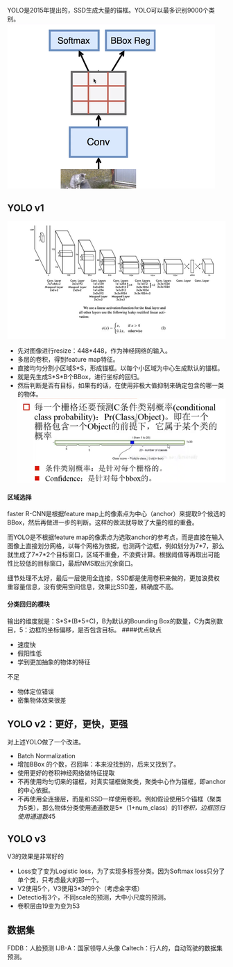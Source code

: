 YOLO是2015年提出的，SSD生成大量的锚框。YOLO可以最多识别9000个类别。
![](picture/5.YOLO-5b10f1bb.png)
## YOLO v1
![](picture/7-YOLO-46a4bcd3.png)
- 先对图像进行resize：448*448，作为神经网络的输入。
- 多层的卷积，得到feature map特征。
- 直接均匀分割小区域S*S，形成锚框。以每个小区域为中心生成默认的锚框。
- 就是先生成S\*S*B个BBox，进行坐标的回归。
- 然后判断是否有目标，如果有的话，在使用非极大值抑制来确定包含的哪一类的物体。
![](picture/5.YOLO-9d4ca163.png)
#### 区域选择
faster R-CNN是根据feature map上的像素点为中心（anchor）来提取9个候选的BBox，然后再做进一步的判断。这样的做法就导致了大量的框的重叠。

而YOLO是不根据feature map的像素点为选取anchor的参考点，而是直接在输入图像上直接划分网格，以每个网格为依据，也测两个边框，例如划分为7*7，那么就生成了7\*7\*2个目标窗口，区域不重叠，不浪费计算。根据阈值等再取出可能性比较低的目标窗口，最后NMS取出冗余窗口。

细节处理不太好，最后一层使用全连接，SSD都是使用卷积来做的，更加浪费权重容量信息，没有使用空间信息，效果比SSD差，精确度不高。
#### 分类回归的模块
输出的维度就是：S\*S*(B*5+C)，B为默认的Bounding Box的数量，C为类别数目，5：边框的坐标偏移，是否包含目标。
####优点缺点
- 速度快
- 假阳性低
- 学到更加抽象的物体的特征

不足
- 物体定位错误
- 密集物体效果很差
## YOLO v2：更好，更快，更强
对上述YOLO做了一个改进。
- Batch Normalization
- 增加BBox 的个数，召回率：本来没找到的，后来又找到了。
- 使用更好的卷积神经网络做特征提取
- 不再使用均匀切来的锚框，对真实锚框做聚类，聚类中心作为锚框，即anchor的中心依据。
- 不再使用全连接层，而是和SSD一样使用卷积。例如假设使用5个锚框（聚类为5类），那么物体分类使用通道数是5*（1+num_class）的1*1卷积，边框回归使用通道数4*5
## YOLO v3
V3的效果是非常好的
- Loss变了变为Logistic loss，为了实现多标签分类。因为Softmax loss只分了单个类，只考虑最大的那一个。
- V2使用5个，V3使用3*3的9个（考虑金字塔）
- Detectio有3个，不同scale的预测，大中小尺度的预测。
- 卷积层由19变为变为53

## 数据集
FDDB：人脸预测
IJB-A：国家领导人头像
Caltech：行人的，自动驾驶的数据集预测。
